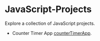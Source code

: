 # JavaScript-Projects
Explore a collection of JavaScript projects.

- Counter Timer App [counterTimerApp](https://github.com/sri-ram-ravi/JavaScript-Projects/tree/main/counterDownTimer).
